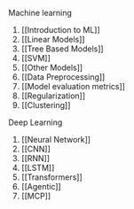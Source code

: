 
Machine learning
1. [[Introduction to ML]]
2. [[Linear Models]]
3. [[Tree Based Models]]
4. [[SVM]]
5. [[Other Models]]
6. [[Data Preprocessing]]
7. [[Model evaluation metrics]]
8. [[Regularization]]
9. [[Clustering]]

Deep Learning
1. [[Neural Network]]
2. [[CNN]]
3. [[RNN]]
4. [[LSTM]]
5. [[Transformers]]
6. [[Agentic]]
7. [[MCP]]